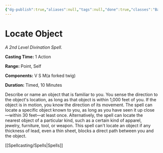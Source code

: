 ```yaml
---
{"dg-publish":true,"aliases":null,"tags":null,"done":true,"classes":"Bard, Cleric, Druid, Paladin, Ranger, Wizard,","spellLevel":2,"school":"Divination","source":"PHB","permalink":"/spells/locate-object/","dgHomeLink":false,"dgPassFrontmatter":true}
---
```


# Locate Object
*A 2nd Level Divination Spell.*

**Casting Time:** 1 Action

**Range:** Point, Self

**Components:** V S M(a forked twig)

**Duration:** Timed, 10 Minutes

Describe or name an object that is familiar to you. You sense the direction to the object's location, as long as that object is within 1,000 feet of you. If the object is in motion, you know the direction of its movement.
The spell can locate a specific object known to you, as long as you have seen it up close—within 30 feet—at least once. Alternatively, the spell can locate the nearest object of a particular kind, such as a certain kind of apparel, jewelry, furniture, tool, or weapon.
This spell can't locate an object if any thickness of lead, even a thin sheet, blocks a direct path between you and the object.

[[Spellcasting/Spells|Spells]]